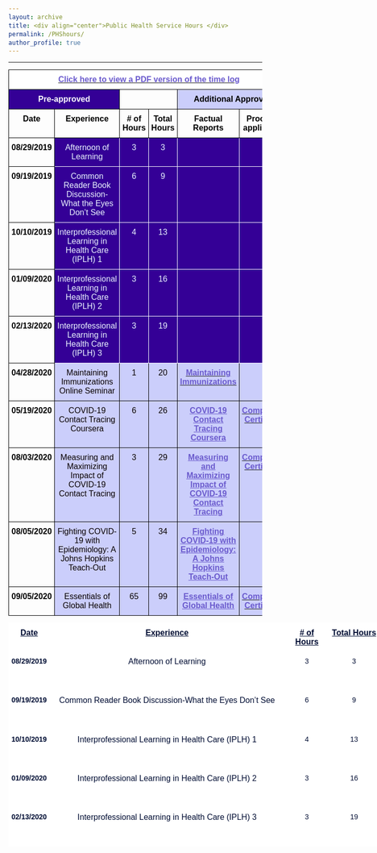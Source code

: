 ```yaml
---
layout: archive
title: <div align="center">Public Health Service Hours </div>  
permalink: /PHShours/
author_profile: true
---  
```

<hr size="6" width="100%" color="navy">


<style type="text/css">@media screen and (max-width: 767px) {.tg {width: auto !important;}.tg col {width: auto !important;}.tg-wrap {overflow-x: auto;-webkit-overflow-scrolling: touch;}}</style><div class="tg-wrap"><table style="border-collapse:collapse;border-spacing:0" class="tg"><tbody><tr><td style="background-color:#ffffff;border-color:#000000;border-style:solid;border-width:1px;color:#6a5acd;font-family:Arial, sans-serif;font-size:16px;font-weight:bold;overflow:hidden;padding:10px 5px;text-align:center;text-decoration:underline;vertical-align:top;word-break:normal" colspan="6"><a href="https://shalslikesepi.github.io/files/PHS%20Time%20Log.pdf" target="_blank" rel="noopener noreferrer"><span style="color:#6A5ACD">Click here to view a PDF version of the time log</span></a></td></tr><tr><td style="background-color:#340096;border-color:#000000;border-style:solid;border-width:1px;color:#ffffff;font-family:Arial, sans-serif;font-size:16px;font-weight:bold;overflow:hidden;padding:10px 5px;text-align:center;vertical-align:top;word-break:normal" colspan="2">Pre-approved</td><td style="border-color:#000000;border-style:solid;border-width:1px;color:#000000;font-family:Arial, sans-serif;font-size:16px;overflow:hidden;padding:10px 5px;text-align:left;vertical-align:top;word-break:normal" colspan="2"></td><td style="background-color:#CBCEFB;border-color:#000000;border-style:solid;border-width:1px;color:#000000;font-family:Arial, sans-serif;font-size:16px;font-weight:bold;overflow:hidden;padding:10px 5px;text-align:center;vertical-align:top;word-break:normal" colspan="2">Additional Approved</td></tr><tr><td style="border-color:#000000;border-style:solid;border-width:1px;color:#000000;font-family:Arial, sans-serif;font-size:16px;font-weight:bold;overflow:hidden;padding:10px 5px;text-align:center;vertical-align:top;word-break:normal">Date</td><td style="border-color:#000000;border-style:solid;border-width:1px;color:#000000;font-family:Arial, sans-serif;font-size:16px;font-weight:bold;overflow:hidden;padding:10px 5px;text-align:center;vertical-align:top;word-break:normal">Experience</td><td style="border-color:#000000;border-style:solid;border-width:1px;color:#000000;font-family:Arial, sans-serif;font-size:16px;font-weight:bold;overflow:hidden;padding:10px 5px;text-align:center;vertical-align:top;word-break:normal"># of Hours</td><td style="border-color:#000000;border-style:solid;border-width:1px;color:#000000;font-family:Arial, sans-serif;font-size:16px;font-weight:bold;overflow:hidden;padding:10px 5px;text-align:center;vertical-align:top;word-break:normal">Total Hours</td><td style="border-color:#000000;border-style:solid;border-width:1px;color:#000000;font-family:Arial, sans-serif;font-size:16px;font-weight:bold;overflow:hidden;padding:10px 5px;text-align:center;vertical-align:top;word-break:normal">Factual Reports</td><td style="border-color:#000000;border-style:solid;border-width:1px;color:#000000;font-family:Arial, sans-serif;font-size:16px;font-weight:bold;overflow:hidden;padding:10px 5px;text-align:center;vertical-align:top;word-break:normal">Proofs (if applicable)</td></tr><tr><td style="border-color:#000000;border-style:solid;border-width:1px;color:#000000;font-family:Arial, sans-serif;font-size:16px;font-weight:bold;overflow:hidden;padding:10px 5px;text-align:center;vertical-align:top;word-break:normal">08/29/2019</td><td style="background-color:#340096;border-color:#ffffff;border-style:solid;border-width:1px;color:#ECF4FF;font-family:Arial, sans-serif;font-size:16px;overflow:hidden;padding:10px 5px;text-align:center;vertical-align:top;word-break:normal"><span style="color:#ECF4FF;background-color:#340096">Afternoon of Learning</span></td><td style="background-color:#340096;border-color:#ffffff;border-style:solid;border-width:1px;color:#ECF4FF;font-family:Arial, sans-serif;font-size:16px;overflow:hidden;padding:10px 5px;text-align:center;vertical-align:top;word-break:normal"><span style="color:#ECF4FF;background-color:#340096">3</span></td><td style="background-color:#340096;border-color:#ffffff;border-style:solid;border-width:1px;color:#ECF4FF;font-family:Arial, sans-serif;font-size:16px;overflow:hidden;padding:10px 5px;text-align:center;vertical-align:top;word-break:normal">3</td><td style="background-color:#340096;border-color:#ffffff;border-style:solid;border-width:1px;color:#FFF;font-family:Arial, sans-serif;font-size:16px;font-weight:bold;overflow:hidden;padding:10px 5px;text-align:left;vertical-align:top;word-break:normal"></td><td style="background-color:#340096;border-color:#ffffff;border-style:solid;border-width:1px;font-family:Arial, sans-serif;font-size:14px;overflow:hidden;padding:10px 5px;text-align:left;vertical-align:top;word-break:normal"></td></tr><tr><td style="border-color:#000000;border-style:solid;border-width:1px;color:#000000;font-family:Arial, sans-serif;font-size:16px;font-weight:bold;overflow:hidden;padding:10px 5px;text-align:center;vertical-align:top;word-break:normal">09/19/2019</td><td style="background-color:#340096;border-color:#ffffff;border-style:solid;border-width:1px;color:#ECF4FF;font-family:Arial, sans-serif;font-size:16px;overflow:hidden;padding:10px 5px;text-align:center;vertical-align:top;word-break:normal"><span style="color:#ECF4FF;background-color:#340096">Common Reader Book Discussion-What the Eyes Don’t See</span></td><td style="background-color:#340096;border-color:#ffffff;border-style:solid;border-width:1px;color:#ECF4FF;font-family:Arial, sans-serif;font-size:16px;overflow:hidden;padding:10px 5px;text-align:center;vertical-align:top;word-break:normal"><span style="color:#ECF4FF;background-color:#340096">6</span></td><td style="background-color:#340096;border-color:#ffffff;border-style:solid;border-width:1px;color:#ECF4FF;font-family:Arial, sans-serif;font-size:16px;overflow:hidden;padding:10px 5px;text-align:center;vertical-align:top;word-break:normal"><span style="background-color:#340096">9</span></td><td style="background-color:#340096;border-color:#ffffff;border-style:solid;border-width:1px;color:#340096;font-family:Arial, sans-serif;font-size:16px;overflow:hidden;padding:10px 5px;text-align:left;vertical-align:top;word-break:normal"></td><td style="background-color:#340096;border-color:#ffffff;border-style:solid;border-width:1px;font-family:Arial, sans-serif;font-size:14px;overflow:hidden;padding:10px 5px;text-align:left;vertical-align:top;word-break:normal"></td></tr><tr><td style="border-color:#000000;border-style:solid;border-width:1px;color:#000000;font-family:Arial, sans-serif;font-size:16px;font-weight:bold;overflow:hidden;padding:10px 5px;text-align:center;vertical-align:top;word-break:normal">10/10/2019</td><td style="background-color:#340096;border-color:#ffffff;border-style:solid;border-width:1px;color:#ECF4FF;font-family:Arial, sans-serif;font-size:16px;overflow:hidden;padding:10px 5px;text-align:center;vertical-align:top;word-break:normal"><span style="color:#ECF4FF;background-color:#340096">Interprofessional Learning in Health Care (IPLH) 1</span></td><td style="background-color:#340096;border-color:#ffffff;border-style:solid;border-width:1px;color:#ECF4FF;font-family:Arial, sans-serif;font-size:16px;overflow:hidden;padding:10px 5px;text-align:center;vertical-align:top;word-break:normal"><span style="color:#ECF4FF;background-color:#340096">4</span></td><td style="background-color:#340096;border-color:#ffffff;border-style:solid;border-width:1px;color:#ECF4FF;font-family:Arial, sans-serif;font-size:16px;overflow:hidden;padding:10px 5px;text-align:center;vertical-align:top;word-break:normal"><span style="background-color:#340096">13</span></td><td style="background-color:#340096;border-color:#ffffff;border-style:solid;border-width:1px;color:#FFF;font-family:Arial, sans-serif;font-size:16px;font-weight:bold;overflow:hidden;padding:10px 5px;text-align:left;vertical-align:top;word-break:normal"></td><td style="background-color:#340096;border-color:#ffffff;border-style:solid;border-width:1px;font-family:Arial, sans-serif;font-size:14px;overflow:hidden;padding:10px 5px;text-align:left;vertical-align:top;word-break:normal"></td></tr><tr><td style="border-color:#000000;border-style:solid;border-width:1px;color:#000000;font-family:Arial, sans-serif;font-size:16px;font-weight:bold;overflow:hidden;padding:10px 5px;text-align:center;vertical-align:top;word-break:normal">01/09/2020</td><td style="background-color:#340096;border-color:#ffffff;border-style:solid;border-width:1px;color:#ECF4FF;font-family:Arial, sans-serif;font-size:16px;overflow:hidden;padding:10px 5px;text-align:center;vertical-align:top;word-break:normal"><span style="color:#ECF4FF;background-color:#340096">Interprofessional Learning in Health Care (IPLH) 2</span></td><td style="background-color:#340096;border-color:#ffffff;border-style:solid;border-width:1px;color:#ECF4FF;font-family:Arial, sans-serif;font-size:16px;overflow:hidden;padding:10px 5px;text-align:center;vertical-align:top;word-break:normal"><span style="color:#ECF4FF;background-color:#340096">3</span></td><td style="background-color:#340096;border-color:#ffffff;border-style:solid;border-width:1px;color:#ECF4FF;font-family:Arial, sans-serif;font-size:16px;overflow:hidden;padding:10px 5px;text-align:center;vertical-align:top;word-break:normal"><span style="background-color:#340096">16</span></td><td style="background-color:#340096;border-color:#ffffff;border-style:solid;border-width:1px;color:#FFF;font-family:Arial, sans-serif;font-size:16px;font-weight:bold;overflow:hidden;padding:10px 5px;text-align:left;vertical-align:top;word-break:normal"></td><td style="background-color:#340096;border-color:#ffffff;border-style:solid;border-width:1px;font-family:Arial, sans-serif;font-size:14px;overflow:hidden;padding:10px 5px;text-align:left;vertical-align:top;word-break:normal"></td></tr><tr><td style="border-color:#000000;border-style:solid;border-width:1px;color:#000000;font-family:Arial, sans-serif;font-size:16px;font-weight:bold;overflow:hidden;padding:10px 5px;text-align:center;vertical-align:top;word-break:normal">02/13/2020</td><td style="background-color:#340096;border-color:#ffffff;border-style:solid;border-width:1px;color:#ECF4FF;font-family:Arial, sans-serif;font-size:16px;overflow:hidden;padding:10px 5px;text-align:center;vertical-align:top;word-break:normal"><span style="color:#ECF4FF;background-color:#340096">Interprofessional Learning in Health Care (IPLH) 3</span></td><td style="background-color:#340096;border-color:#ffffff;border-style:solid;border-width:1px;color:#ECF4FF;font-family:Arial, sans-serif;font-size:16px;overflow:hidden;padding:10px 5px;text-align:center;vertical-align:top;word-break:normal"><span style="color:#ECF4FF;background-color:#340096">3</span></td><td style="background-color:#340096;border-color:#ffffff;border-style:solid;border-width:1px;color:#ECF4FF;font-family:Arial, sans-serif;font-size:16px;overflow:hidden;padding:10px 5px;text-align:center;vertical-align:top;word-break:normal"><span style="color:#ECF4FF;background-color:#340096">19</span></td><td style="background-color:#340096;border-color:#ffffff;border-style:solid;border-width:1px;color:#FFF;font-family:Arial, sans-serif;font-size:16px;font-weight:bold;overflow:hidden;padding:10px 5px;text-align:left;vertical-align:top;word-break:normal"></td><td style="background-color:#340096;border-color:#ffffff;border-style:solid;border-width:1px;font-family:Arial, sans-serif;font-size:14px;overflow:hidden;padding:10px 5px;text-align:left;vertical-align:top;word-break:normal"></td></tr><tr><td style="border-color:#000000;border-style:solid;border-width:1px;color:#000000;font-family:Arial, sans-serif;font-size:16px;font-weight:bold;overflow:hidden;padding:10px 5px;text-align:center;vertical-align:top;word-break:normal">04/28/2020</td><td style="background-color:#CBCEFB;border-color:#000000;border-style:solid;border-width:1px;color:#080000;font-family:Arial, sans-serif;font-size:16px;overflow:hidden;padding:10px 5px;text-align:center;vertical-align:top;word-break:normal"><span style="color:#080000;background-color:#CBCEFB">Maintaining Immunizations Online Seminar</span></td><td style="background-color:#CBCEFB;border-color:#000000;border-style:solid;border-width:1px;color:#080000;font-family:Arial, sans-serif;font-size:16px;overflow:hidden;padding:10px 5px;text-align:center;vertical-align:top;word-break:normal"><span style="color:#080000;background-color:#CBCEFB">1</span></td><td style="background-color:#CBCEFB;border-color:#000000;border-style:solid;border-width:1px;color:#080000;font-family:Arial, sans-serif;font-size:16px;overflow:hidden;padding:10px 5px;text-align:center;vertical-align:top;word-break:normal"><span style="color:#080000;background-color:#CBCEFB">20</span></td><td style="background-color:#CBCEFB;border-color:#000000;border-style:solid;border-width:1px;color:#6A5ACD;font-family:Arial, sans-serif;font-size:16px;font-weight:bold;overflow:hidden;padding:10px 5px;text-align:center;text-decoration:underline;vertical-align:top;word-break:normal"><a href="https://shalslikesepi.github.io/files/SN_APE%201%20Immunizations%20Seminar.pdf" target="_blank" rel="noopener noreferrer"><span style="color:#6A5ACD">Maintaining Immunizations</span></a></td><td style="background-color:#cbcefb;border-color:#000000;border-style:solid;border-width:1px;color:#cbcefb;font-family:Arial, sans-serif;font-size:14px;overflow:hidden;padding:10px 5px;text-align:left;vertical-align:top;word-break:normal"></td></tr><tr><td style="border-color:#000000;border-style:solid;border-width:1px;color:#000000;font-family:Arial, sans-serif;font-size:16px;font-weight:bold;overflow:hidden;padding:10px 5px;text-align:center;vertical-align:top;word-break:normal">05/19/2020</td><td style="background-color:#CBCEFB;border-color:#000000;border-style:solid;border-width:1px;color:#080000;font-family:Arial, sans-serif;font-size:16px;overflow:hidden;padding:10px 5px;text-align:center;vertical-align:top;word-break:normal"><span style="color:#080000;background-color:#CBCEFB">COVID-19 Contact Tracing Coursera</span></td><td style="background-color:#CBCEFB;border-color:#000000;border-style:solid;border-width:1px;color:#080000;font-family:Arial, sans-serif;font-size:16px;overflow:hidden;padding:10px 5px;text-align:center;vertical-align:top;word-break:normal"><span style="color:#080000;background-color:#CBCEFB">6</span></td><td style="background-color:#CBCEFB;border-color:#000000;border-style:solid;border-width:1px;color:#080000;font-family:Arial, sans-serif;font-size:16px;overflow:hidden;padding:10px 5px;text-align:center;vertical-align:top;word-break:normal"><span style="color:#080000;background-color:#CBCEFB">26</span></td><td style="background-color:#CBCEFB;border-color:#000000;border-style:solid;border-width:1px;color:#6A5ACD;font-family:Arial, sans-serif;font-size:16px;font-weight:bold;overflow:hidden;padding:10px 5px;text-align:center;text-decoration:underline;vertical-align:top;word-break:normal"><a href="https://shalslikesepi.github.io/files/SN_APE%202%20Contact%20Tracing%201.pdf"><span style="text-decoration:underline;color:#6A5ACD">COVID-19 Contact Tracing Coursera</span></a></td><td style="background-color:#cbcefb;border-color:#000000;border-style:solid;border-width:1px;color:#6a5acd;font-family:Arial, sans-serif;font-size:16px;font-weight:bold;overflow:hidden;padding:10px 5px;text-align:center;text-decoration:underline;vertical-align:top;word-break:normal"><a href="https://shalslikesepi.github.io/files/Contact%20Tracing%201.pdf" target="_blank" rel="noopener noreferrer"><span style="color:#6A5ACD">Completion Certificate</span></a></td></tr><tr><td style="border-color:#000000;border-style:solid;border-width:1px;color:#000000;font-family:Arial, sans-serif;font-size:16px;font-weight:bold;overflow:hidden;padding:10px 5px;text-align:center;vertical-align:top;word-break:normal">08/03/2020</td><td style="background-color:#CBCEFB;border-color:#000000;border-style:solid;border-width:1px;color:#080000;font-family:Arial, sans-serif;font-size:16px;overflow:hidden;padding:10px 5px;text-align:center;vertical-align:top;word-break:normal"><span style="color:#080000;background-color:#CBCEFB">Measuring and Maximizing Impact of COVID-19 Contact Tracing</span></td><td style="background-color:#CBCEFB;border-color:#000000;border-style:solid;border-width:1px;color:#080000;font-family:Arial, sans-serif;font-size:16px;overflow:hidden;padding:10px 5px;text-align:center;vertical-align:top;word-break:normal"><span style="color:#080000;background-color:#CBCEFB">3</span></td><td style="background-color:#CBCEFB;border-color:#000000;border-style:solid;border-width:1px;color:#080000;font-family:Arial, sans-serif;font-size:16px;overflow:hidden;padding:10px 5px;text-align:center;vertical-align:top;word-break:normal"><span style="color:#080000;background-color:#CBCEFB">29</span></td><td style="background-color:#CBCEFB;border-color:#000000;border-style:solid;border-width:1px;color:#6A5ACD;font-family:Arial, sans-serif;font-size:16px;font-weight:bold;overflow:hidden;padding:10px 5px;text-align:center;text-decoration:underline;vertical-align:top;word-break:normal"><a href="https://shalslikesepi.github.io/files/SN_APE%203%20Contact%20Tracing%202.pdf"><span style="text-decoration:underline;color:#6A5ACD">Measuring and Maximizing Impact of COVID-19 Contact Tracing</span></a></td><td style="background-color:#cbcefb;border-color:#000000;border-style:solid;border-width:1px;color:#6a5acd;font-family:Arial, sans-serif;font-size:16px;font-weight:bold;overflow:hidden;padding:10px 5px;text-align:center;text-decoration:underline;vertical-align:top;word-break:normal"><a href="https://shalslikesepi.github.io/files/Contact%20Tracing%202.pdf" target="_blank" rel="noopener noreferrer"><span style="color:#6A5ACD">Completion Certificate</span></a></td></tr><tr><td style="border-color:#000000;border-style:solid;border-width:1px;color:#000000;font-family:Arial, sans-serif;font-size:16px;font-weight:bold;overflow:hidden;padding:10px 5px;text-align:center;vertical-align:top;word-break:normal">08/05/2020</td><td style="background-color:#CBCEFB;border-color:#000000;border-style:solid;border-width:1px;color:#080000;font-family:Arial, sans-serif;font-size:16px;overflow:hidden;padding:10px 5px;text-align:center;vertical-align:top;word-break:normal"><span style="color:#080000;background-color:#CBCEFB">Fighting COVID-19 with Epidemiology: A Johns Hopkins Teach-Out</span></td><td style="background-color:#CBCEFB;border-color:#000000;border-style:solid;border-width:1px;color:#080000;font-family:Arial, sans-serif;font-size:16px;overflow:hidden;padding:10px 5px;text-align:center;vertical-align:top;word-break:normal"><span style="color:#080000;background-color:#CBCEFB">5</span></td><td style="background-color:#CBCEFB;border-color:#000000;border-style:solid;border-width:1px;color:#080000;font-family:Arial, sans-serif;font-size:16px;overflow:hidden;padding:10px 5px;text-align:center;vertical-align:top;word-break:normal"><span style="color:#080000;background-color:#CBCEFB">34</span></td><td style="background-color:#CBCEFB;border-color:#000000;border-style:solid;border-width:1px;color:#6A5ACD;font-family:Arial, sans-serif;font-size:16px;font-weight:bold;overflow:hidden;padding:10px 5px;text-align:center;text-decoration:underline;vertical-align:top;word-break:normal"><a href="https://shalslikesepi.github.io/files/SN_APE%204%20Fighting%20COVID.pdf"><span style="text-decoration:underline;color:#6A5ACD">Fighting COVID-19 with Epidemiology: A Johns Hopkins Teach-Out</span></a></td><td style="background-color:#cbcefb;border-color:#000000;border-style:solid;border-width:1px;color:#6a5acd;font-family:Arial, sans-serif;font-size:16px;font-weight:bold;overflow:hidden;padding:10px 5px;text-align:center;text-decoration:underline;vertical-align:top;word-break:normal"></td></tr><tr><td style="border-color:#000000;border-style:solid;border-width:1px;color:#000000;font-family:Arial, sans-serif;font-size:16px;font-weight:bold;overflow:hidden;padding:10px 5px;text-align:center;vertical-align:top;word-break:normal">09/05/2020</td><td style="background-color:#CBCEFB;border-color:#000000;border-style:solid;border-width:1px;color:#080000;font-family:Arial, sans-serif;font-size:16px;overflow:hidden;padding:10px 5px;text-align:center;vertical-align:top;word-break:normal"><span style="color:#080000;background-color:#CBCEFB">Essentials of Global Health</span></td><td style="background-color:#CBCEFB;border-color:#000000;border-style:solid;border-width:1px;color:#080000;font-family:Arial, sans-serif;font-size:16px;overflow:hidden;padding:10px 5px;text-align:center;vertical-align:top;word-break:normal"><span style="color:#080000;background-color:#CBCEFB">65</span></td><td style="background-color:#CBCEFB;border-color:#000000;border-style:solid;border-width:1px;color:#080000;font-family:Arial, sans-serif;font-size:16px;overflow:hidden;padding:10px 5px;text-align:center;vertical-align:top;word-break:normal"><span style="color:#080000;background-color:#CBCEFB">99</span></td><td style="background-color:#CBCEFB;border-color:#000000;border-style:solid;border-width:1px;color:#6A5ACD;font-family:Arial, sans-serif;font-size:16px;font-weight:bold;overflow:hidden;padding:10px 5px;text-align:center;text-decoration:underline;vertical-align:top;word-break:normal"><a href="https://shalslikesepi.github.io/files/SN_APE%205%20Global%20Health.pdf"><span style="text-decoration:underline;color:#6A5ACD">Essentials of Global Health</span></a></td><td style="background-color:#cbcefb;border-color:#000000;border-style:solid;border-width:1px;color:#6a5acd;font-family:Arial, sans-serif;font-size:16px;font-weight:bold;overflow:hidden;padding:10px 5px;text-align:center;text-decoration:underline;vertical-align:top;word-break:normal"><a href="https://shalslikesepi.github.io/files/Essentials%20of%20Global%20Health.pdf" target="_blank" rel="noopener noreferrer"><span style="color:#6A5ACD">Completion Certificate</span></a></td></tr></tbody></table></div>





<style type="text/css">@media screen and (max-width: 767px) {.tg {width: auto !important;}.tg col {width: auto !important;}.tg-wrap {overflow-x: auto;-webkit-overflow-scrolling: touch;}}</style><div class="tg-wrap"><table style="border-collapse:collapse;border-spacing:0;table-layout: fixed; width: 1118px" class="tg"><colgroup><col style="width: 79.88889px"><col style="width: 467.88889px"><col style="width: 88.88889px"><col style="width: 98.88889px"><col style="width: 382.88889px"></colgroup><tbody><tr><td style="background-color:#ffffff;border-color:#ffffff;border-style:solid;border-width:1px;color:#000d33;font-family:Arial, Helvetica, sans-serif !important;;font-size:16px;font-weight:bold;overflow:hidden;padding:10px 5px;text-align:center;text-decoration:underline;vertical-align:top;word-break:normal">Date</td><td style="background-color:#ffffff;border-color:#ffffff;border-style:solid;border-width:1px;color:#000d33;font-family:Arial, Helvetica, sans-serif !important;;font-size:16px;font-weight:bold;overflow:hidden;padding:10px 5px;text-align:center;text-decoration:underline;vertical-align:top;word-break:normal">Experience</td><td style="background-color:#ffffff;border-color:#ffffff;border-style:solid;border-width:1px;color:#000d33;font-family:Arial, Helvetica, sans-serif !important;;font-size:16px;font-weight:bold;overflow:hidden;padding:10px 5px;text-align:center;text-decoration:underline;vertical-align:top;word-break:normal"># of Hours</td><td style="background-color:#ffffff;border-color:#ffffff;border-style:solid;border-width:1px;color:#000d33;font-family:Arial, Helvetica, sans-serif !important;;font-size:16px;font-weight:bold;overflow:hidden;padding:10px 5px;text-align:center;text-decoration:underline;vertical-align:top;word-break:normal">Total Hours</td><td style="background-color:#FFF;border-color:#ffffff;border-style:solid;border-width:1px;color:#FFF;font-family:Arial, sans-serif;font-size:14px;overflow:hidden;padding:10px 5px;text-align:center;text-decoration:underline;vertical-align:top;word-break:normal"></td></tr><tr><td style="background-color:#ffffff;border-color:#ffffff;border-style:solid;border-width:1px;color:#000d33;font-family:Arial, sans-serif;font-size:14px;font-weight:bold;overflow:hidden;padding:10px 5px;text-align:center;vertical-align:top;word-break:normal">08/29/2019</td><td style="background-color:#ffffff;border-color:#ffffff;border-style:solid;border-width:1px;color:#000d33;font-family:Arial, Helvetica, sans-serif !important;;font-size:16px;overflow:hidden;padding:10px 5px;text-align:center;vertical-align:top;word-break:normal">Afternoon of Learning</td><td style="background-color:#ffffff;border-color:#ffffff;border-style:solid;border-width:1px;color:#000d33;font-family:Arial, sans-serif;font-size:14px;overflow:hidden;padding:10px 5px;text-align:center;vertical-align:top;word-break:normal">3</td><td style="background-color:#ffffff;border-color:#ffffff;border-style:solid;border-width:1px;color:#000d33;font-family:Arial, sans-serif;font-size:14px;overflow:hidden;padding:10px 5px;text-align:center;vertical-align:top;word-break:normal">3</td><td style="background-color:#FFF;border-color:#ffffff;border-style:solid;border-width:1px;color:#FFF;font-family:Arial, sans-serif;font-size:14px;overflow:hidden;padding:10px 5px;text-align:center;text-decoration:underline;vertical-align:top;word-break:normal" rowspan="5"><img src="/images/interprof.jpg" alt="Image" width="364" height="362"></td></tr><tr><td style="background-color:#ffffff;border-color:#ffffff;border-style:solid;border-width:1px;color:#000d33;font-family:Arial, sans-serif;font-size:14px;font-weight:bold;overflow:hidden;padding:10px 5px;text-align:center;vertical-align:top;word-break:normal">09/19/2019</td><td style="background-color:#ffffff;border-color:#ffffff;border-style:solid;border-width:1px;color:#000d33;font-family:Arial, Helvetica, sans-serif !important;;font-size:16px;overflow:hidden;padding:10px 5px;text-align:center;vertical-align:top;word-break:normal">Common Reader Book Discussion-What the Eyes Don’t See</td><td style="background-color:#ffffff;border-color:#ffffff;border-style:solid;border-width:1px;color:#000d33;font-family:Arial, sans-serif;font-size:14px;overflow:hidden;padding:10px 5px;text-align:center;vertical-align:top;word-break:normal">6</td><td style="background-color:#ffffff;border-color:#ffffff;border-style:solid;border-width:1px;color:#000d33;font-family:Arial, sans-serif;font-size:14px;overflow:hidden;padding:10px 5px;text-align:center;vertical-align:top;word-break:normal">9</td></tr><tr><td style="background-color:#ffffff;border-color:#ffffff;border-style:solid;border-width:1px;color:#000d33;font-family:Arial, sans-serif;font-size:14px;font-weight:bold;overflow:hidden;padding:10px 5px;text-align:center;vertical-align:top;word-break:normal">10/10/2019</td><td style="background-color:#ffffff;border-color:#ffffff;border-style:solid;border-width:1px;color:#000d33;font-family:Arial, Helvetica, sans-serif !important;;font-size:16px;overflow:hidden;padding:10px 5px;text-align:center;vertical-align:top;word-break:normal">Interprofessional Learning in Health Care (IPLH) 1</td><td style="background-color:#ffffff;border-color:#ffffff;border-style:solid;border-width:1px;color:#000d33;font-family:Arial, sans-serif;font-size:14px;overflow:hidden;padding:10px 5px;text-align:center;vertical-align:top;word-break:normal">4</td><td style="background-color:#ffffff;border-color:#ffffff;border-style:solid;border-width:1px;color:#000d33;font-family:Arial, sans-serif;font-size:14px;overflow:hidden;padding:10px 5px;text-align:center;vertical-align:top;word-break:normal">13</td></tr><tr><td style="background-color:#ffffff;border-color:#ffffff;border-style:solid;border-width:1px;color:#000d33;font-family:Arial, sans-serif;font-size:14px;font-weight:bold;overflow:hidden;padding:10px 5px;text-align:center;vertical-align:top;word-break:normal">01/09/2020</td><td style="background-color:#ffffff;border-color:#ffffff;border-style:solid;border-width:1px;color:#000d33;font-family:Arial, Helvetica, sans-serif !important;;font-size:16px;overflow:hidden;padding:10px 5px;text-align:center;vertical-align:top;word-break:normal">Interprofessional Learning in Health Care (IPLH) 2</td><td style="background-color:#ffffff;border-color:#ffffff;border-style:solid;border-width:1px;color:#000d33;font-family:Arial, sans-serif;font-size:14px;overflow:hidden;padding:10px 5px;text-align:center;vertical-align:top;word-break:normal">3</td><td style="background-color:#ffffff;border-color:#ffffff;border-style:solid;border-width:1px;color:#000d33;font-family:Arial, sans-serif;font-size:14px;overflow:hidden;padding:10px 5px;text-align:center;vertical-align:top;word-break:normal">16</td></tr><tr><td style="background-color:#ffffff;border-color:#ffffff;border-style:solid;border-width:1px;color:#000d33;font-family:Arial, sans-serif;font-size:14px;font-weight:bold;overflow:hidden;padding:10px 5px;text-align:center;vertical-align:top;word-break:normal">02/13/2020</td><td style="background-color:#ffffff;border-color:#ffffff;border-style:solid;border-width:1px;color:#000d33;font-family:Arial, Helvetica, sans-serif !important;;font-size:16px;overflow:hidden;padding:10px 5px;text-align:center;vertical-align:top;word-break:normal">Interprofessional Learning in Health Care (IPLH) 3</td><td style="background-color:#ffffff;border-color:#ffffff;border-style:solid;border-width:1px;color:#000d33;font-family:Arial, sans-serif;font-size:14px;overflow:hidden;padding:10px 5px;text-align:center;vertical-align:top;word-break:normal">3</td><td style="background-color:#ffffff;border-color:#ffffff;border-style:solid;border-width:1px;color:#000d33;font-family:Arial, sans-serif;font-size:14px;overflow:hidden;padding:10px 5px;text-align:center;vertical-align:top;word-break:normal">19</td></tr></tbody></table></div>
